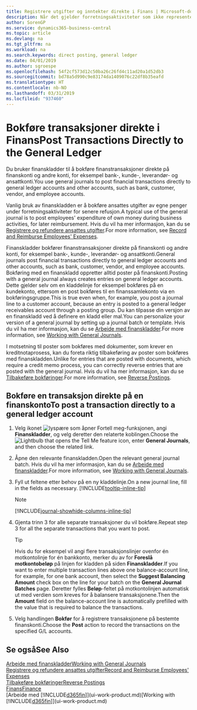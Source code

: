 ```yaml
---
title: Registrere utgifter og inntekter direkte i Finans | Microsoft-dokumentasjon
description: Når det gjelder forretningsaktiviteter som ikke representeres av et dokument i Financials, for eksempel mindre utgifter eller innbetalinger, kan du opprette de relaterte transaksjonene ved å bokføre kladdelinjer på Finanskladd-siden.
author: SorenGP
ms.service: dynamics365-business-central
ms.topic: article
ms.devlang: na
ms.tgt_pltfrm: na
ms.workload: na
ms.search.keywords: direct posting, general ledger
ms.date: 04/01/2019
ms.author: sgroespe
ms.openlocfilehash: 54f2cf573d12c50ba26c26fd4c11ad20a1d52db3
ms.sourcegitcommit: bd78a5d990c9e83174da1409076c22df8b35eafd
ms.translationtype: HT
ms.contentlocale: nb-NO
ms.lasthandoff: 03/31/2019
ms.locfileid: "937460"
---
```

# <a name="post-transactions-directly-to-the-general-ledger"></a><span data-ttu-id="af3c2-103">Bokføre transaksjoner direkte i Finans</span><span class="sxs-lookup"><span data-stu-id="af3c2-103">Post Transactions Directly to the General Ledger</span></span>

<span data-ttu-id="af3c2-104">Du bruker finanskladder til å bokføre finanstransaksjoner direkte på finanskonti og andre konti, for eksempel bank-, kunde-, leverandør- og ansattkonti.</span><span class="sxs-lookup"><span data-stu-id="af3c2-104">You use general journals to post financial transactions directly to general ledger accounts and other accounts, such as bank, customer, vendor, and employee accounts.</span></span>  

<span data-ttu-id="af3c2-105">Vanlig bruk av finanskladden er å bokføre ansattes utgifter av egne penger under forretningsaktiviteter for senere refusjon.</span><span class="sxs-lookup"><span data-stu-id="af3c2-105">A typical use of the general journal is to post employees' expenditure of own money during business activities, for later reimbursement.</span></span> <span data-ttu-id="af3c2-106">Hvis du vil ha mer informasjon, kan du se [Registrere og refundere ansattes utgifter](finance-how-record-reimburse-employee-expenses.md).</span><span class="sxs-lookup"><span data-stu-id="af3c2-106">For more information, see [Record and Reimburse Employees' Expenses](finance-how-record-reimburse-employee-expenses.md).</span></span>

<span data-ttu-id="af3c2-107">Finanskladder bokfører finanstransaksjoner direkte på finanskonti og andre konti, for eksempel bank-, kunde-, leverandør- og ansattkonti.</span><span class="sxs-lookup"><span data-stu-id="af3c2-107">General journals post financial transactions directly to general ledger accounts and other accounts, such as bank, customer, vendor, and employee accounts.</span></span> <span data-ttu-id="af3c2-108">Bokføring med en finanskladd oppretter alltid poster på finanskonti.</span><span class="sxs-lookup"><span data-stu-id="af3c2-108">Posting with a general journal always creates entries on general ledger accounts.</span></span> <span data-ttu-id="af3c2-109">Dette gjelder selv om en kladdelinje for eksempel bokføres på en kundekonto, ettersom en post bokføres til en finanssamlekonto via en bokføringsgruppe.</span><span class="sxs-lookup"><span data-stu-id="af3c2-109">This is true even when, for example, you post a journal line to a customer account, because an entry is posted to a general ledger receivables account through a posting group.</span></span> <span data-ttu-id="af3c2-110">Du kan tilpasse din versjon av en finanskladd ved å definere en kladd eller mal.</span><span class="sxs-lookup"><span data-stu-id="af3c2-110">You can personalize your version of a general journal by setting up a journal batch or template.</span></span> <span data-ttu-id="af3c2-111">Hvis du vil ha mer informasjon, kan du se [Arbeide med finanskladder](ui-work-general-journals.md).</span><span class="sxs-lookup"><span data-stu-id="af3c2-111">For more information, see [Working with General Journals](ui-work-general-journals.md).</span></span>

<span data-ttu-id="af3c2-112">I motsetning til poster som bokføres med dokumenter, som krever en kreditnotaprosess, kan du foreta riktig tilbakeføring av poster som bokføres med finanskladden.</span><span class="sxs-lookup"><span data-stu-id="af3c2-112">Unlike for entries that are posted with documents, which require a credit memo process, you can correctly reverse entries that are posted with the general journal.</span></span> <span data-ttu-id="af3c2-113">Hvis du vil ha mer informasjon, kan du se [Tilbakeføre bokføringer](finance-how-reverse-journal-posting.md).</span><span class="sxs-lookup"><span data-stu-id="af3c2-113">For more information, see [Reverse Postings](finance-how-reverse-journal-posting.md).</span></span>

## <a name="to-post-a-transaction-directly-to-a-general-ledger-account"></a><span data-ttu-id="af3c2-114">Bokføre en transaksjon direkte på en finanskonto</span><span class="sxs-lookup"><span data-stu-id="af3c2-114">To post a transaction directly to a general ledger account</span></span>

1. <span data-ttu-id="af3c2-115">Velg ikonet ![lyspære som åpner Fortell meg-funksjonen](media/ui-search/search_small.png "Fortell hva du vil gjøre"), angi **Finanskladder**, og velg deretter den relaterte koblingen.</span><span class="sxs-lookup"><span data-stu-id="af3c2-115">Choose the ![Lightbulb that opens the Tell Me feature](media/ui-search/search_small.png "Tell me what you want to do") icon, enter **General Journals**, and then choose the related link.</span></span>
2. <span data-ttu-id="af3c2-116">Åpne den relevante finanskladden.</span><span class="sxs-lookup"><span data-stu-id="af3c2-116">Open the relevant general journal batch.</span></span> <span data-ttu-id="af3c2-117">Hvis du vil ha mer informasjon, kan du se [Arbeide med finanskladder](ui-work-general-journals.md).</span><span class="sxs-lookup"><span data-stu-id="af3c2-117">For more information, see [Working with General Journals](ui-work-general-journals.md).</span></span>
3. <span data-ttu-id="af3c2-118">Fyll ut feltene etter behov på en ny kladdelinje.</span><span class="sxs-lookup"><span data-stu-id="af3c2-118">On a new journal line, fill in the fields as necessary.</span></span> [!INCLUDE[tooltip-inline-tip](includes/tooltip-inline-tip_md.md)]    

    > [!NOTE]
    > [!INCLUDE[journal-showhide-columns-inline-tip](includes/journal-showhide-columns-inline-tip.md)]
4. <span data-ttu-id="af3c2-119">Gjenta trinn 3 for alle separate transaksjoner du vil bokføre.</span><span class="sxs-lookup"><span data-stu-id="af3c2-119">Repeat step 3 for all the separate transactions that you want to post.</span></span>

    > [!TIP]  
    > <span data-ttu-id="af3c2-120">Hvis du for eksempel vil angi flere transaksjonslinjer ovenfor én motkontolinje for én bankkonto, merker du av for **Foreslå motkontobeløp** på linjen for kladden på siden **Finanskladder**.</span><span class="sxs-lookup"><span data-stu-id="af3c2-120">If you want to enter multiple transaction lines above one balance-account line, for example, for one bank account, then select the **Suggest Balancing Amount** check box on the line for your batch on the **General Journal Batches** page.</span></span> <span data-ttu-id="af3c2-121">Deretter fylles **Beløp**-feltet på motkontolinjen automatisk ut med verdien som kreves for å balansere transaksjonene.</span><span class="sxs-lookup"><span data-stu-id="af3c2-121">Then the **Amount** field on the balance-account line is automatically prefilled with the value that is required to balance the transactions.</span></span>
5. <span data-ttu-id="af3c2-122">Velg handlingen **Bokfør** for å registrere transaksjonene på bestemte finanskonti.</span><span class="sxs-lookup"><span data-stu-id="af3c2-122">Choose the **Post** action to record the transactions on the specified G/L accounts.</span></span>

## <a name="see-also"></a><span data-ttu-id="af3c2-123">Se også</span><span class="sxs-lookup"><span data-stu-id="af3c2-123">See Also</span></span>

[<span data-ttu-id="af3c2-124">Arbeide med finanskladder</span><span class="sxs-lookup"><span data-stu-id="af3c2-124">Working with General Journals</span></span>](ui-work-general-journals.md)  
[<span data-ttu-id="af3c2-125">Registrere og refundere ansattes utgifter</span><span class="sxs-lookup"><span data-stu-id="af3c2-125">Record and Reimburse Employees' Expenses</span></span>](finance-how-record-reimburse-employee-expenses.md)  
[<span data-ttu-id="af3c2-126">Tilbakeføre bokføringer</span><span class="sxs-lookup"><span data-stu-id="af3c2-126">Reverse Postings</span></span>](finance-how-reverse-journal-posting.md)  
[<span data-ttu-id="af3c2-127">Finans</span><span class="sxs-lookup"><span data-stu-id="af3c2-127">Finance</span></span>](finance.md)  
<span data-ttu-id="af3c2-128">[Arbeide med [!INCLUDE[d365fin](includes/d365fin_md.md)]](ui-work-product.md)</span><span class="sxs-lookup"><span data-stu-id="af3c2-128">[Working with [!INCLUDE[d365fin](includes/d365fin_md.md)]](ui-work-product.md)</span></span>  
